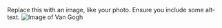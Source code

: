 Replace this with an image, like your photo. Ensure you include some alt-text.
![Image of Van Gogh](https://pbs.twimg.com/media/FXUZOgTUYAIL-VM?format=jpg&name=medium)
